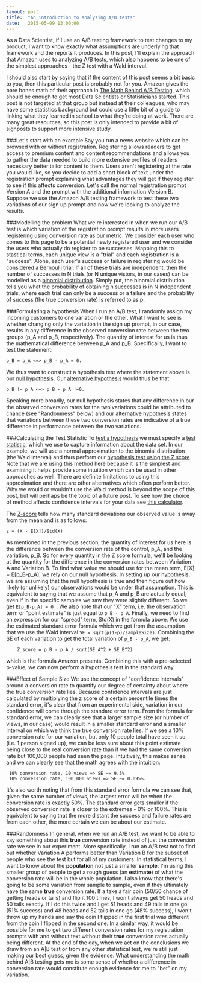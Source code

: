```yaml
---
layout: post
title:  "An introduction to analyzing A/B tests"
date:   2015-05-09 13:00:00
---
```

As a Data Scientist, if I use an A/B testing framework to test changes to my product, I want to know exactly what assumptions are underlying that framework and the reports it produces. In this post, I'll explain the approach that Amazon uses to analyzing A/B tests, which also happens to be one of the simplest approaches - the Z test with a Wald interval.

I should also start by saying that if the content of this post seems a bit basic to you, then this particular post is probably not for you. Amazon gives the bare bones math of their approach in [The Math Behind A/B Testing](https://developer.amazon.com/public/apis/manage/ab-testing/doc/math-behind-ab-testing), which should be enough to get most Data Scientists or Statisticians started. This post is not targeted at that group but instead at their colleagues, who may have some statistics background but could use a little bit of a guide to linking what they learned in school to what they're doing at work. There are many great resources, so this post is only intended to provide a bit of signposts to support more intensive study.

###Let's start with an example
Say you run a news website which can be browsed with or without registration. Registering allows readers to get access to premium content and content recommendations and allows you to gather the data needed to build more extensive profiles of readers necessary better tailor content to them. Users aren't registering at the rate you would like, so you decide to add a short block of text under the registration prompt explaining what advantages they will get if they register to see if this affects conversion. Let's call the normal registration prompt Version A and the prompt with the additional information Version B. Suppose we use the Amazon A/B testing framework to test these two variations of our sign up prompt and now we're looking to analyze the results. 

###Modelling the problem
What we're interested in when we run our A/B test is which variation of the registration prompt results in more users registering using conversion rate as our metric. We consider each user who comes to this page to be a potential newly registered user and we consider the users who actually do register to be successes. Mapping this to stastical terms, each unique view is a "trial" and each registration is a "success". Alone, each user's success or failure in registering would be considered a [Bernoulli trial](http://en.wikipedia.org/wiki/Bernoulli_trial). If all of these trials are independent, then the number of successes in N trials (or N unique vistors, in our cases) can be modelled as a [binomial distribution](http://en.wikipedia.org/wiki/Binomial_distribution). Simply put, the binomial distribution tells you what the probability of obtaining n successes is in N independent trials, where each trial can only be a success or a failure and the probability of success (the true conversion rate) is referred to as p.

###Formulating a hypothesis
When I run an A/B test, I randomly assign my incoming customers to one variation or the other. What I want to see is whether changing only the variation in the sign up prompt, in our case, results in any difference in the observed conversion rate between the two groups (p_A and p_B, respectively). The quantity of interest for us is thus the mathematical difference between p_A and p_B. Specifically, I want to test the statement:

	p_B = p_A <=> p_B - p_A = 0.

We thus want to construct a hypothesis test where the statement above is our [null hypothesis](http://mathworld.wolfram.com/NullHypothesis.html). Our [alternative hypothesis](http://mathworld.wolfram.com/AlternativeHypothesis.html) would thus be that
	
	p_B != p_A <=> p_B - p_A !=0.

Speaking more broadly, our null hypothesis states that any difference in our the observed conversion rates for the two variations could be attributed to chance (see "Randomness" below) and our alternative hypothesis states that variations between these two conversion rates are indicative of a true difference in performance between the two variations. 

###Calculating the Test Statistic
To [test a hypothesis](http://mathworld.wolfram.com/HypothesisTesting.html) we must specify a [test statistic](http://en.wikipedia.org/wiki/Test_statistic), which we use to capture information about the data set. In our example, we will use a normal approximation to the binomial distribution (the Wald interval) and thus perform our [hypothesis test using the Z score](http://en.wikipedia.org/wiki/Z-test). Note that we are using this method here because it is the simplest and examining it helps provide some intuition which can be used in other approaches as well. There are definite limitations to using this approximation and there are other alternatives which often perform better. Why we would or wouldn't use the Wald method is beyond the scope of this post, but will perhaps be the topic of a future post. To see how the choice of method affects confidence intervals for your data see [this calculator](http://epitools.ausvet.com.au/content.php?page=CIProportion&SampleSize=200&Positive=35&Conf=0.95&Digits=3). 

The [Z-score](http://mathworld.wolfram.com/z-Score.html) tells how many standard deviations our observed value is away from the mean and is as follows:
	
	z = (X - E[X])/Std(X)


As mentioned in the previous section, the quantity of interest for us here is the difference between the conversion rate of the control, p_A, and the variation, p_B. So for every quantity in the Z score formula, we'll be looking at the quantity for the difference in the conversion rates between Variation A and Variation B. To find what value we should use for the mean term, E[X] = E[p_B-p_A], we rely on our null hypothesis. In setting up our hypothesis, we are assuming that the null hypothesis is true and then figure out how likely (or unlikely) our observations would be under that assumption. This is equivalent to saying that we assume that p_A and p_B are actually equal, even if in the specific samples we saw they were slightly different. So we get ```E[p_B-p_A] = 0 ```. We also note that our "X" term, i.e. the observation term or "point estimate" is just equal to ```p_B - p_A```. Finally, we need to find an expression for our "spread" term, Std(X) in the formula above. We use the estimated standard error formula which we got from the assumption that we use the Wald interval ```SE = sqrt(p(1-p)/sampleSize)```. Combining the SE of each variation to get the total variation of ```p_B - p_A```, we get:

		Z_score = p_B - p_A / sqrt(SE_A^2 + SE_B^2)

which is the formula Amazon presents. Combining this with a pre-selected p-value, we can now perform a hypothesis test in the standard way.

###Effect of Sample Size
We use the concept of "confidence intervals" around a conversion rate to quantify our degree of certainty about where the true conversion rate lies. Because confidence intervals are just calculated by multiplying the z score of a certain percentile times the standard error, it's clear that from an experimental side, variation in our confidence will come through the standard error term. From the formula for standard error, we can clearly see that a larger sample size (or number of views, in our case) would result in a smaller standard error and a smaller interval on which we think the true conversion rate lies. If we see a 10% conversion rate for our variation, but only 10 people total have seen it so (i.e. 1 person signed up), we can be less sure about this point estimate being close to the real conversion rate than if we had the same conversion rate but 100,000  people had seen the page. Intuitively, this makes sense and we can clearly see that the math agrees with the intuition:

	 10% conversion rate, 10 views => SE ~= 9.5%
	 10% conversion rate, 100,000 views => SE ~= 0.095%. 

It's also worth noting that from this standard error formula we can see that, given the same number of views, the largest error will be when the conversion rate is exactly 50%. The standard error gets smaller if the observed conversion rate is closer to the extremes - 0% or 100%. This is equivalent to saying that the more distant the success and failure rates are from each other, the more certain we can be about our estimate.

###Randomness
In general, when we run an A/B test, we want to be able to say something about this **true** conversion rate instead of just the conversion rate we see in our experiment. More specifically, I run an A/B test not to find out whether Variation A performs better than Variation B for the subset of people who see the test but for all of my customers. In statistical terms, I want to know about the **population** not just a smaller **sample**. I'm using this smaller group of people to get a rough guess (an **estimate**) of what the conversion rate will be in the whole population. I also know that there's going to be some variation from sample to sample, even if they ultimately have the same **true** conversion rate. If a take a fair coin (50/50 chance of getting heads or tails) and flip it 100 times, I won't always get 50 heads and 50 tails exactly. If I do this twice and I get 51 heads and 49 tails in one go (51% success) and 48 heads and 52 tails in one go (48% success), I won't throw up my hands and say the coin I flipped in the first trial was different from the coin I flipped in the second one. In a similar way, it would be possible for me to get two different conversion rates for my registration prompts with and without text without their **true** conversion rates actually being different. At the end of the day, when we act on the conclusions we draw from an A|B test or from any other statistical test, we're still just making our best guess, given the evidence. What understanding the math behind A|B testing gets me is some sense of whether a difference in conversion rate would constitute enough evidence for me to "bet" on my variation.
